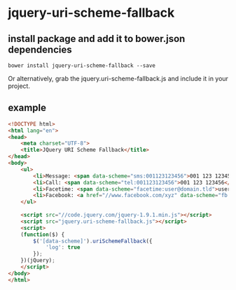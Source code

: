 # jquery-uri-scheme-fallback

## install package and add it to bower.json dependencies

`bower install jquery-uri-scheme-fallback --save`

Or alternatively, grab the jquery.uri-scheme-fallback.js and include it in your project.

## example

```html
<!DOCTYPE html>
<html lang="en">
<head>
    <meta charset="UTF-8">
    <title>JQuery URI Scheme Fallback</title>
</head>
<body>
    <ul>
        <li>Message: <span data-scheme="sms:001123123456">001 123 123456</span></li>
        <li>Call: <span data-scheme="tel:001123123456">001 123 123456</span></li>
        <li>Facetime: <span data-scheme="facetime:user@domain.tld">user@domain.tld</span></li>
        <li>Facebook: <a href="//www.facebook.com/xyz" data-scheme="fb://profile/123123456">www.facebook.com/xyz</a></li>
    </ul>
  
    <script src="//code.jquery.com/jquery-1.9.1.min.js"></script>
    <script src="jquery.uri-scheme-fallback.js"></script>
    <script>
    (function($) { 
        $('[data-scheme]').uriSchemeFallback({
            'log': true
        });
    })(jQuery);
    </script>
</body>
</html>
```

